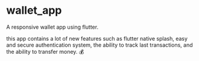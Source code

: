 # wallet_app

A responsive wallet app using flutter.

this app contains a lot of new features such as flutter native splash, easy and secure authentication system, the ability to track last transactions, and the ability to transfer money. 💰

